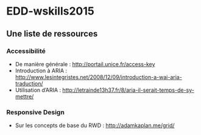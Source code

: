 # EDD-wskills2015
## Une liste de ressources


### Accessibilité

* De manière générale : http://portail.unice.fr/access-key
* Introduction à ARIA : http://www.lesintegristes.net/2008/12/09/introduction-a-wai-aria-traduction/
* Utilisation d’ARIA : http://letrainde13h37.fr/8/aria-il-serait-temps-de-sy-mettre/

### Responsive Design

* Sur les concepts de base du RWD : http://adamkaplan.me/grid/
